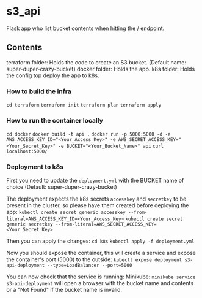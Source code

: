 # s3_api

Flask app who list bucket contents when hitting the / endpoint.

## Contents

terraform folder: Holds the code to create an S3 bucket. (Default name: super-duper-crazy-bucket)
docker folder: Holds the app.
k8s folder: Holds the config top deploy the app to k8s.

### How to build the infra

`cd terraform`
`terraform init`
`terraform plan`
`terraform apply`

### How to run the container locally

`cd docker`
`docker build -t api .`
`docker run -p 5000:5000 -d -e AWS_ACCESS_KEY_ID="<Your_Access_Key>" -e AWS_SECRET_ACCESS_KEY="<Your_Secret_Key>" -e BUCKET="<Your_Bucket_Name>" api`
`curl localhost:5000/`

### Deployment to k8s

First you need to update the `deployment.yml` with the BUCKET name of choice (Default: super-duper-crazy-bucket)

The deployment expects the k8s secrets `accesskey` and `secretkey` to be present in the cluster, so please have them created before deploying the app:
`kubectl create secret generic accesskey --from-literal=AWS_ACCESS_KEY_ID=<Your_Access_Key>`
`kubectl create secret generic secretkey --from-literal=AWS_SECRET_ACCESS_KEY=<Your_Secret_Key>`

Then you can apply the changes:
`cd k8s`
`kubectl apply -f deployment.yml`

Now you should expose the container, this will create a service and expose the container's port (5000) to the outside:
`kubectl expose deployment s3-api-deployment --type=LoadBalancer --port=5000`

You can now check that the service is running:
Minikube: `minikube service s3-api-deployment` will open a browser with the bucket name and contents or a "Not Found" if the bucket name is invalid.
